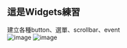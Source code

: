 ## 這是Widgets練習

建立各種button、選單、scrollbar、event \
![image](https://user-images.githubusercontent.com/128680931/230654359-f9aa5844-8cb3-43fe-a1c8-62969a36ab04.png) 
![image](https://user-images.githubusercontent.com/128680931/230654460-09dfe820-2029-4665-b4fd-f66679a3535e.png)
